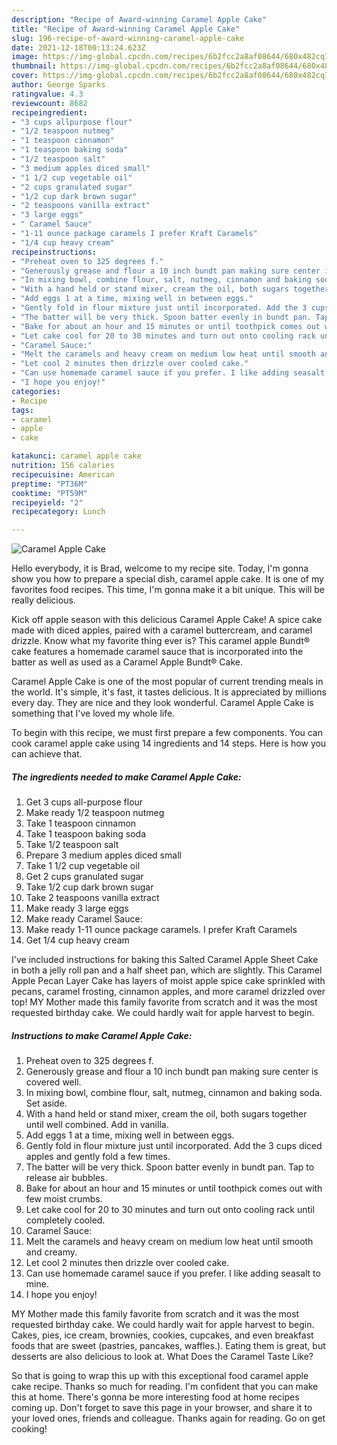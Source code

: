 ```yaml
---
description: "Recipe of Award-winning Caramel Apple Cake"
title: "Recipe of Award-winning Caramel Apple Cake"
slug: 196-recipe-of-award-winning-caramel-apple-cake
date: 2021-12-18T00:13:24.623Z
image: https://img-global.cpcdn.com/recipes/6b2fcc2a8af08644/680x482cq70/caramel-apple-cake-recipe-main-photo.jpg
thumbnail: https://img-global.cpcdn.com/recipes/6b2fcc2a8af08644/680x482cq70/caramel-apple-cake-recipe-main-photo.jpg
cover: https://img-global.cpcdn.com/recipes/6b2fcc2a8af08644/680x482cq70/caramel-apple-cake-recipe-main-photo.jpg
author: George Sparks
ratingvalue: 4.3
reviewcount: 8682
recipeingredient:
- "3 cups allpurpose flour"
- "1/2 teaspoon nutmeg"
- "1 teaspoon cinnamon"
- "1 teaspoon baking soda"
- "1/2 teaspoon salt"
- "3 medium apples diced small"
- "1 1/2 cup vegetable oil"
- "2 cups granulated sugar"
- "1/2 cup dark brown sugar"
- "2 teaspoons vanilla extract"
- "3 large eggs"
- " Caramel Sauce"
- "1-11 ounce package caramels I prefer Kraft Caramels"
- "1/4 cup heavy cream"
recipeinstructions:
- "Preheat oven to 325 degrees f."
- "Generously grease and flour a 10 inch bundt pan making sure center is covered well."
- "In mixing bowl, combine flour, salt, nutmeg, cinnamon and baking soda. Set aside."
- "With a hand held or stand mixer, cream the oil, both sugars together until well combined. Add in vanilla."
- "Add eggs 1 at a time, mixing well in between eggs."
- "Gently fold in flour mixture just until incorporated. Add the 3 cups diced apples and gently fold a few times."
- "The batter will be very thick. Spoon batter evenly in bundt pan. Tap to release air bubbles."
- "Bake for about an hour and 15 minutes or until toothpick comes out with few moist crumbs."
- "Let cake cool for 20 to 30 minutes and turn out onto cooling rack until completely cooled."
- "Caramel Sauce:"
- "Melt the caramels and heavy cream on medium low heat until smooth and creamy."
- "Let cool 2 minutes then drizzle over cooled cake."
- "Can use homemade caramel sauce if you prefer. I like adding seasalt to mine."
- "I hope you enjoy!"
categories:
- Recipe
tags:
- caramel
- apple
- cake

katakunci: caramel apple cake 
nutrition: 156 calories
recipecuisine: American
preptime: "PT36M"
cooktime: "PT59M"
recipeyield: "2"
recipecategory: Lunch

---
```



![Caramel Apple Cake](https://img-global.cpcdn.com/recipes/6b2fcc2a8af08644/680x482cq70/caramel-apple-cake-recipe-main-photo.jpg)

Hello everybody, it is Brad, welcome to my recipe site. Today, I'm gonna show you how to prepare a special dish, caramel apple cake. It is one of my favorites food recipes. This time, I'm gonna make it a bit unique. This will be really delicious.

Kick off apple season with this delicious Caramel Apple Cake! A spice cake made with diced apples, paired with a caramel buttercream, and caramel drizzle. Know what my favorite thing ever is? This caramel apple Bundt® cake features a homemade caramel sauce that is incorporated into the batter as well as used as a Caramel Apple Bundt® Cake.

Caramel Apple Cake is one of the most popular of current trending meals in the world. It's simple, it's fast, it tastes delicious. It is appreciated by millions every day. They are nice and they look wonderful. Caramel Apple Cake is something that I've loved my whole life.


To begin with this recipe, we must first prepare a few components. You can cook caramel apple cake using 14 ingredients and 14 steps. Here is how you can achieve that.

<!--inarticleads1-->

##### The ingredients needed to make Caramel Apple Cake:

1. Get 3 cups all-purpose flour
1. Make ready 1/2 teaspoon nutmeg
1. Take 1 teaspoon cinnamon
1. Take 1 teaspoon baking soda
1. Take 1/2 teaspoon salt
1. Prepare 3 medium apples diced small
1. Take 1 1/2 cup vegetable oil
1. Get 2 cups granulated sugar
1. Take 1/2 cup dark brown sugar
1. Take 2 teaspoons vanilla extract
1. Make ready 3 large eggs
1. Make ready  Caramel Sauce:
1. Make ready 1-11 ounce package caramels. I prefer Kraft Caramels
1. Get 1/4 cup heavy cream


I&#39;ve included instructions for baking this Salted Caramel Apple Sheet Cake in both a jelly roll pan and a half sheet pan, which are slightly. This Caramel Apple Pecan Layer Cake has layers of moist apple spice cake sprinkled with pecans, caramel frosting, cinnamon apples, and more caramel drizzled over top! MY Mother made this family favorite from scratch and it was the most requested birthday cake. We could hardly wait for apple harvest to begin. 

<!--inarticleads2-->

##### Instructions to make Caramel Apple Cake:

1. Preheat oven to 325 degrees f.
1. Generously grease and flour a 10 inch bundt pan making sure center is covered well.
1. In mixing bowl, combine flour, salt, nutmeg, cinnamon and baking soda. Set aside.
1. With a hand held or stand mixer, cream the oil, both sugars together until well combined. Add in vanilla.
1. Add eggs 1 at a time, mixing well in between eggs.
1. Gently fold in flour mixture just until incorporated. Add the 3 cups diced apples and gently fold a few times.
1. The batter will be very thick. Spoon batter evenly in bundt pan. Tap to release air bubbles.
1. Bake for about an hour and 15 minutes or until toothpick comes out with few moist crumbs.
1. Let cake cool for 20 to 30 minutes and turn out onto cooling rack until completely cooled.
1. Caramel Sauce:
1. Melt the caramels and heavy cream on medium low heat until smooth and creamy.
1. Let cool 2 minutes then drizzle over cooled cake.
1. Can use homemade caramel sauce if you prefer. I like adding seasalt to mine.
1. I hope you enjoy!


MY Mother made this family favorite from scratch and it was the most requested birthday cake. We could hardly wait for apple harvest to begin. Cakes, pies, ice cream, brownies, cookies, cupcakes, and even breakfast foods that are sweet (pastries, pancakes, waffles.). Eating them is great, but desserts are also delicious to look at. What Does the Caramel Taste Like? 

So that is going to wrap this up with this exceptional food caramel apple cake recipe. Thanks so much for reading. I'm confident that you can make this at home. There's gonna be more interesting food at home recipes coming up. Don't forget to save this page in your browser, and share it to your loved ones, friends and colleague. Thanks again for reading. Go on get cooking!
